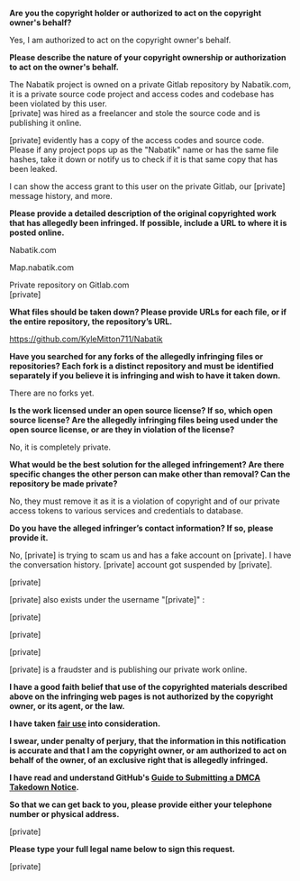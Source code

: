 **Are you the copyright holder or authorized to act on the copyright owner's behalf?**

Yes, I am authorized to act on the copyright owner's behalf.

**Please describe the nature of your copyright ownership or authorization to act on the owner's behalf.**

The Nabatik project is owned on a private Gitlab repository by Nabatik.com, it is a private source code project and access codes and codebase has been violated by this user.  
[private] was hired as a freelancer and stole the source code and is publishing it online.

[private] evidently has a copy of the access codes and source code.  
Please if any project pops up as the "Nabatik" name or has the same file hashes, take it down or notify us to check if it is that same copy that has been leaked.

I can show the access grant to this user on the private Gitlab, our [private] message history, and more.

**Please provide a detailed description of the original copyrighted work that has allegedly been infringed. If possible, include a URL to where it is posted online.**

Nabatik.com

Map.nabatik.com

Private repository on Gitlab.com  
[private]

**What files should be taken down? Please provide URLs for each file, or if the entire repository, the repository’s URL.**

https://github.com/KyleMitton711/Nabatik

**Have you searched for any forks of the allegedly infringing files or repositories? Each fork is a distinct repository and must be identified separately if you believe it is infringing and wish to have it taken down.**

There are no forks yet.

**Is the work licensed under an open source license? If so, which open source license? Are the allegedly infringing files being used under the open source license, or are they in violation of the license?**

No, it is completely private.

**What would be the best solution for the alleged infringement? Are there specific changes the other person can make other than removal? Can the repository be made private?**

No, they must remove it as it is a violation of copyright and of our private access tokens to various services and credentials to database.

**Do you have the alleged infringer’s contact information? If so, please provide it.**

No, [private] is trying to scam us and has a fake account on [private]. I have the conversation history. [private] account got suspended by [private].

[private]

[private] also exists under the username "[private]" :

[private]  

[private]  

[private]  

[private] is a fraudster and is publishing our private work online.

**I have a good faith belief that use of the copyrighted materials described above on the infringing web pages is not authorized by the copyright owner, or its agent, or the law.**

**I have taken <a href="https://www.lumendatabase.org/topics/22">fair use</a> into consideration.**

**I swear, under penalty of perjury, that the information in this notification is accurate and that I am the copyright owner, or am authorized to act on behalf of the owner, of an exclusive right that is allegedly infringed.**

**I have read and understand GitHub's <a href="https://docs.github.com/articles/guide-to-submitting-a-dmca-takedown-notice/">Guide to Submitting a DMCA Takedown Notice</a>.**

**So that we can get back to you, please provide either your telephone number or physical address.**

[private]  

**Please type your full legal name below to sign this request.**

[private]  
